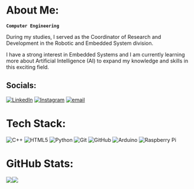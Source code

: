 # About Me:
**`Computer Engineering`**

During my studies, I served as the Coordinator of Research and Development in the Robotic and Embedded System division.

I have a strong interest in Embedded Systems and I am currently learning more about Artificial Intelligence (AI) to expand my knowledge and skills in this exciting field.

## Socials:
[![LinkedIn](https://img.shields.io/badge/LinkedIn-%230077B5.svg?logo=linkedin&logoColor=white)](https://linkedin.com/in/abxlim) [![Instagram](https://img.shields.io/badge/Instagram-%23E4405F.svg?logo=Instagram&logoColor=white)](https://instagram.com/abxlim) [![email](https://img.shields.io/badge/Email-D14836?logo=gmail&logoColor=white)](mailto:halim1911512015@gmail.com)

# Tech Stack:
![C++](https://img.shields.io/badge/c++-%2300599C.svg?style=for-the-badge&logo=c%2B%2B&logoColor=white) ![HTML5](https://img.shields.io/badge/html5-%23E34F26.svg?style=for-the-badge&logo=html5&logoColor=white) ![Python](https://img.shields.io/badge/python-3670A0?style=for-the-badge&logo=python&logoColor=ffdd54) ![Git](https://img.shields.io/badge/git-%23F05033.svg?style=for-the-badge&logo=git&logoColor=white) ![GitHub](https://img.shields.io/badge/github-%23121011.svg?style=for-the-badge&logo=github&logoColor=white) ![Arduino](https://img.shields.io/badge/-Arduino-00979D?style=for-the-badge&logo=Arduino&logoColor=white) ![Raspberry Pi](https://img.shields.io/badge/-Raspberry_Pi-C51A4A?style=for-the-badge&logo=Raspberry-Pi)
# GitHub Stats:
<img src="https://github-readme-stats.vercel.app/api?username=abxlim&hide_title=true&show_icons=true&line_height=24&hide_border=true&number_format=long&bg_color=1e1e2e&text_color=cdd6f4&icon_color=cba6f7&title_color=94e2d5" /><img src="https://github-readme-stats.vercel.app/api/top-langs/?username=abxlim&hide_title=true&layout=compact&hide_border=true&bg_color=1e1e2e&text_color=cdd6f4&icon_color=cba6f7&title_color=94e2d5" />
